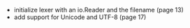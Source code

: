 - initialize lexer with an io.Reader and the filename (page 13)
- add support for Unicode and UTF-8 (page 17)

